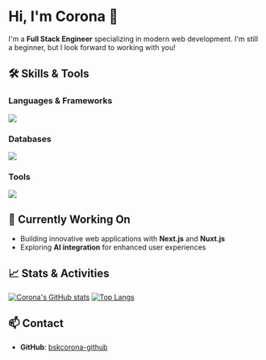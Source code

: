 # Hi, I'm Corona 👋

I'm a **Full Stack Engineer** specializing in modern web development. 
I'm still a beginner, but I look forward to working with you!


## 🛠 Skills & Tools

### Languages & Frameworks
![](https://skillicons.dev/icons?i=go,js,ts,vue,html,css,react,nextjs,nuxtjs,express)

### Databases
![](https://skillicons.dev/icons?i=mysql,mongodb,postgres)

### Tools
![](https://skillicons.dev/icons?i=git,github,tailwindcss,aws,postman,prisma)

## 🌱 Currently Working On
- Building innovative web applications with **Next.js** and **Nuxt.js**
- Exploring **AI integration** for enhanced user experiences

## 📈 Stats & Activities
[![Corona's GitHub stats](https://github-readme-stats.vercel.app/api?username=bskcorona-github&show_icons=true&theme=tokyonight)](https://github.com/anuraghazra/github-readme-stats)
[![Top Langs](https://github-readme-stats.vercel.app/api/top-langs/?username=bskcorona-github&layout=compact&theme=tokyonight)](https://github.com/anuraghazra/github-readme-stats)

## 📫 Contact
- **GitHub**: [bskcorona-github](https://github.com/bskcorona-github)

